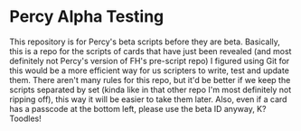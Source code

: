 # Percy Alpha Testing
This repository is for Percy's beta scripts before they are beta.
Basically, this is a repo for the scripts of cards that have just been revealed (and most definitely not Percy's version of FH's pre-script repo)
I figured using Git for this would be a more efficient way for us scripters to write, test and update them. There aren't many rules for this repo, but it'd be better if we keep the scripts separated by set (kinda like in that other repo I'm most definitely not ripping off), this way it will be easier to take them later. Also, even if a card has a passcode at the bottom left, please use the beta ID anyway, K? Toodles!
